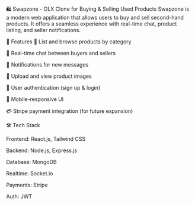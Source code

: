 🛍️ Swapzone - OLX Clone for Buying & Selling Used Products
Swapzone is a modern web application that allows users to buy and sell second-hand products. It offers a seamless experience with real-time chat, product listing, and seller notifications.

🚀 Features
🛒 List and browse products by category

💬 Real-time chat between buyers and sellers

🔔 Notifications for new messages

📸 Upload and view product images

🔐 User authentication (sign up & login)

📱 Mobile-responsive UI

💳 Stripe payment integration (for future expansion)

🛠️ Tech Stack

Frontend: React.js, Tailwind CSS

Backend: Node.js, Express.js

Database: MongoDB

Realtime: Socket.io

Payments: Stripe

Auth: JWT

